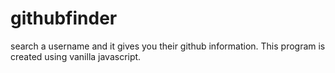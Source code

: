 # githubfinder
 search a username and it gives you their github information. This program is created using vanilla javascript.
